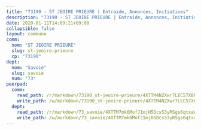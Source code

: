 ```yaml
---
title: "73190 - ST JEOIRE PRIEURE | Entraide, Annonces, Initiatives"
description: "73190 - ST JEOIRE PRIEURE | Entraide, Annonces, Initiatives"
date: 2020-01-11T14:09:21+09:00
collapsible: false
layout: commune
comm:
  nom: "ST JEOIRE PRIEURE"
  slug: st-jeoire-prieure
  cp: "73190"
dept:
  nom: "Savoie"
  slug: savoie
  num: "73"
peerpad:
  comm:
    read_path: /r/markdown/73190_st-jeoire-prieure/4XTTM4NZXwr7LEC57X8PgEjpx3oqMf2rSLJZGt65Dw51JmT1t
    write_path: /w/markdown/73190_st-jeoire-prieure/4XTTM4NZXwr7LEC57X8PgEjpx3oqMf2rSLJZGt65Dw51JmT1t-K3TgV1bjxT98CixeMzGrfwQ7i3PohWaDZ3W4J2bzWGeNt6EWpkkxkgM18PLyMw1L4uEKqLVx9ckF9tVqWpnsAxS34KjmXWNAE8E8qAJ5otNhT55QkD7LjXquyvNK8aZ4G8TSZPtN
  dept:
    read_path: /r/markdown/73_savoie/4XTTM7mk6MofJ1mjH5Dcs53yRSgs6qtxaWYjKD54ttqHGEMur
    write_path: /w/markdown/73_savoie/4XTTM7mk6MofJ1mjH5Dcs53yRSgs6qtxaWYjKD54ttqHGEMur-K3TgTorsK1WLw8S2EgnkoX8tJEgZgam6ANhvqrVqNfiz9fX8kbMKu5AF1rqzXyxMRZgoVPrb5EERe3PeBhqF1SBfP5G1PJnvsDUF2LQSxevobpkDM4djQDebTYoo6Yx53thenJpY
---
```


